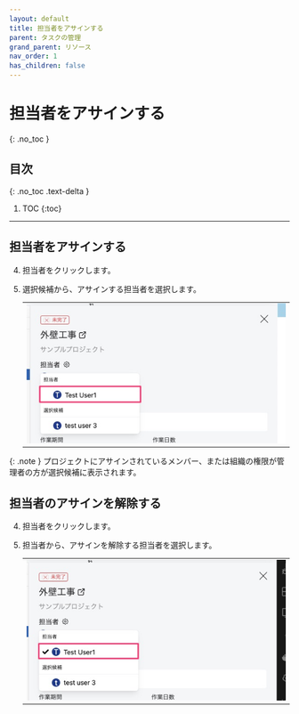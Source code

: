 ```yaml
---
layout: default
title: 担当者をアサインする
parent: タスクの管理
grand_parent: リソース
nav_order: 1
has_children: false
---
```


# 担当者をアサインする
{: .no_toc }

## 目次
{: .no_toc .text-delta }

1. TOC
{:toc}

---

## 担当者をアサインする

4. 担当者をクリックします。
5. 選択候補から、アサインする担当者を選択します。

   <table><tr><td>
   <img src="/assets/images/roadmap/task/assign-users/1.png">
   </td></tr></table>

{: .note }
プロジェクトにアサインされているメンバー、または組織の権限が管理者の方が選択候補に表示されます。

## 担当者のアサインを解除する

4. 担当者をクリックします。
5. 担当者から、アサインを解除する担当者を選択します。

   <table><tr><td>
   <img src="/assets/images/roadmap/task/assign-users/2.png">
   </td></tr></table>